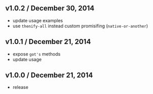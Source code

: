## v1.0.2 / December 30, 2014
- update usage examples
- use `thenify-all` instead custom promisifing (`native-or-another`)

## v1.0.1 / December 21, 2014
- expose `got's` methods
- update usage

## v1.0.0 / December 21, 2014
- release